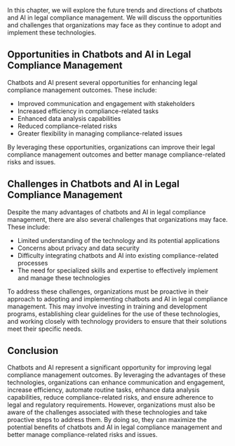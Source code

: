

In this chapter, we will explore the future trends and directions of chatbots and AI in legal compliance management. We will discuss the opportunities and challenges that organizations may face as they continue to adopt and implement these technologies.

Opportunities in Chatbots and AI in Legal Compliance Management
---------------------------------------------------------------

Chatbots and AI present several opportunities for enhancing legal compliance management outcomes. These include:

* Improved communication and engagement with stakeholders
* Increased efficiency in compliance-related tasks
* Enhanced data analysis capabilities
* Reduced compliance-related risks
* Greater flexibility in managing compliance-related issues

By leveraging these opportunities, organizations can improve their legal compliance management outcomes and better manage compliance-related risks and issues.

Challenges in Chatbots and AI in Legal Compliance Management
------------------------------------------------------------

Despite the many advantages of chatbots and AI in legal compliance management, there are also several challenges that organizations may face. These include:

* Limited understanding of the technology and its potential applications
* Concerns about privacy and data security
* Difficulty integrating chatbots and AI into existing compliance-related processes
* The need for specialized skills and expertise to effectively implement and manage these technologies

To address these challenges, organizations must be proactive in their approach to adopting and implementing chatbots and AI in legal compliance management. This may involve investing in training and development programs, establishing clear guidelines for the use of these technologies, and working closely with technology providers to ensure that their solutions meet their specific needs.

Conclusion
----------

Chatbots and AI represent a significant opportunity for improving legal compliance management outcomes. By leveraging the advantages of these technologies, organizations can enhance communication and engagement, increase efficiency, automate routine tasks, enhance data analysis capabilities, reduce compliance-related risks, and ensure adherence to legal and regulatory requirements. However, organizations must also be aware of the challenges associated with these technologies and take proactive steps to address them. By doing so, they can maximize the potential benefits of chatbots and AI in legal compliance management and better manage compliance-related risks and issues.
